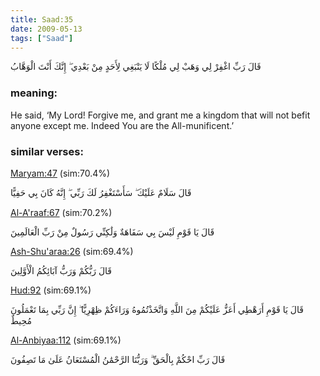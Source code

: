 ```yaml
---
title: Saad:35
date: 2009-05-13
tags: ["Saad"]
---
```

قَالَ رَبِّ اغْفِرْ لِي وَهَبْ لِي مُلْكًا لَا يَنْبَغِي لِأَحَدٍ مِنْ بَعْدِي ۖ إِنَّكَ أَنْتَ الْوَهَّابُ
### meaning: 
He said, ‘My Lord! Forgive me, and grant me a kingdom that will not befit anyone except me. Indeed You are the All-munificent.’
### similar verses: 

[Maryam:47](/19/47) (sim:70.4%)

قَالَ سَلَامٌ عَلَيْكَ ۖ سَأَسْتَغْفِرُ لَكَ رَبِّي ۖ إِنَّهُ كَانَ بِي حَفِيًّا

[Al-A'raaf:67](/7/67) (sim:70.2%)

قَالَ يَا قَوْمِ لَيْسَ بِي سَفَاهَةٌ وَلَٰكِنِّي رَسُولٌ مِنْ رَبِّ الْعَالَمِينَ

[Ash-Shu'araa:26](/26/26) (sim:69.4%)

قَالَ رَبُّكُمْ وَرَبُّ آبَائِكُمُ الْأَوَّلِينَ

[Hud:92](/11/92) (sim:69.1%)

قَالَ يَا قَوْمِ أَرَهْطِي أَعَزُّ عَلَيْكُمْ مِنَ اللَّهِ وَاتَّخَذْتُمُوهُ وَرَاءَكُمْ ظِهْرِيًّا ۖ إِنَّ رَبِّي بِمَا تَعْمَلُونَ مُحِيطٌ

[Al-Anbiyaa:112](/21/112) (sim:69.1%)

قَالَ رَبِّ احْكُمْ بِالْحَقِّ ۗ وَرَبُّنَا الرَّحْمَٰنُ الْمُسْتَعَانُ عَلَىٰ مَا تَصِفُونَ
